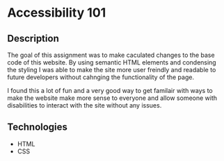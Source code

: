 # Accessibility 101

## Description

The goal of this assignment was to make caculated changes to the base code of this website.  By using semantic HTML elements and condensing the styling I was able to make the site more user freindly and readable to future developers without cahnging the functionality of the page.

I found this a lot of fun and a very good way to get familair with ways to make the website make more sense to everyone and allow someone with disabilities to interact with the site without any issues.


## Technologies 

* HTML
* CSS




